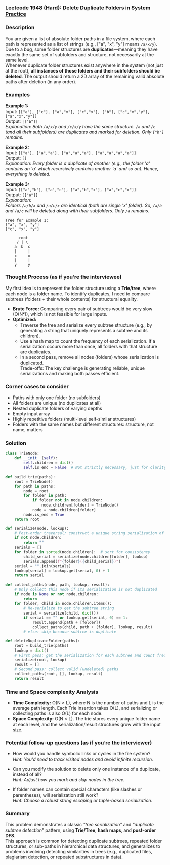 ### Leetcode 1948 (Hard): Delete Duplicate Folders in System [Practice](https://leetcode.com/problems/delete-duplicate-folders-in-system)

### Description  
You are given a list of absolute folder paths in a file system, where each path is represented as a list of strings (e.g., ["a", "x", "y"] means `/a/x/y`). Due to a bug, some folder structures are **duplicates**—meaning they have exactly the same set of subfolders and structure, not necessarily at the same level.  
Whenever duplicate folder structures exist anywhere in the system (not just at the root), **all instances of those folders and their subfolders should be deleted**. The output should return a 2D array of the remaining valid absolute paths after deletion (in any order).

### Examples  

**Example 1:**  
Input: `[["a"], ["c"], ["a","x"], ["c","x"], ["b"], ["c","x","y"], ["a","x","y"]]`  
Output: `[["b"]]`  
*Explanation: Both `/a/x/y` and `/c/x/y` have the same structure. `/a` and `/c` (and all their subfolders) are duplicates and marked for deletion. Only `["b"]` remains.*

**Example 2:**  
Input: `[["a"], ["a","a"], ["a","a","a"], ["a","a","a","a"]]`  
Output: `[]`  
*Explanation: Every folder is a duplicate of another (e.g., the folder 'a' contains an 'a' which recursively contains another 'a' and so on). Hence, everything is deleted.*

**Example 3:**  
Input: `[["a","b"], ["a","c"], ["a","b","x"], ["a","c","x"]]`  
Output: `[["a"]]`  
*Explanation:  
Folders `/a/b/x` and `/a/c/x` are identical (both are single 'x' folder). So, `/a/b` and `/a/c` will be deleted along with their subfolders. Only `/a` remains.*

``` 
Tree for Example 1:
["a", "x", "y"]
["c", "x", "y"]

      root
     / | \
    a  b  c
    |     |
    x     x
    |     |
    y     y
```

### Thought Process (as if you’re the interviewee)  
My first idea is to represent the folder structure using a **Trie/tree**, where each node is a folder name. To identify duplicates, I need to compare subtrees (folders + their whole contents) for structural equality.  
- **Brute Force:** Comparing every pair of subtrees would be very slow (O(N²)), which is not feasible for large inputs.  
- **Optimized:**  
    - Traverse the tree and serialize every subtree structure (e.g., by generating a string that uniquely represents a subtree and its children).  
    - Use a hash map to count the frequency of each serialization. If a serialization occurs more than once, all folders with that structure are duplicates.  
    - In a second pass, remove all nodes (folders) whose serialization is duplicated.  
Trade-offs: The key challenge is generating reliable, unique serializations and making both passes efficient.

### Corner cases to consider  
- Paths with only one folder (no subfolders)
- All folders are unique (no duplicates at all)
- Nested duplicate folders of varying depths
- Empty input array
- Highly repetitive folders (multi-level self-similar structures)
- Folders with the same names but different structures: structure, not name, matters

### Solution

```python
class TrieNode:
    def __init__(self):
        self.children = dict()
        self.is_end = False  # Not strictly necessary, just for clarity

def build_trie(paths):
    root = TrieNode()
    for path in paths:
        node = root
        for folder in path:
            if folder not in node.children:
                node.children[folder] = TrieNode()
            node = node.children[folder]
        node.is_end = True
    return root

def serialize(node, lookup):
    # Post-order traversal; construct a unique string serialization of the subtree
    if not node.children:
        return ""
    serials = []
    for folder in sorted(node.children):  # sort for consistency
        child_serial = serialize(node.children[folder], lookup)
        serials.append(f"{folder}({child_serial})")
    serial = "".join(serials)
    lookup[serial] = lookup.get(serial, 0) + 1
    return serial

def collect_paths(node, path, lookup, result):
    # Only collect this node if its serialization is not duplicated
    if node is None or not node.children:
        return
    for folder, child in node.children.items():
        # Re-serialize to get the subtree string
        serial = serialize(child, dict())
        if serial == "" or lookup.get(serial, 0) == 1:
            result.append(path + [folder])
            collect_paths(child, path + [folder], lookup, result)
        # else: skip because subtree is duplicate

def deleteDuplicateFolder(paths):
    root = build_trie(paths)
    lookup = dict()
    # First pass: get the serialization for each subtree and count frequency
    serialize(root, lookup)
    result = []
    # Second pass: collect valid (undeleted) paths
    collect_paths(root, [], lookup, result)
    return result
```

### Time and Space complexity Analysis  

- **Time Complexity:** O(N × L), where N is the number of paths and L is the average path length. Each Trie insertion takes O(L), and serializing or collecting paths is also O(L) for each node.
- **Space Complexity:** O(N × L). The trie stores every unique folder name at each level, and the serialization/result structures grow with the input size.

### Potential follow-up questions (as if you’re the interviewer)  

- How would you handle symbolic links or cycles in the file system?  
  *Hint: You'd need to track visited nodes and avoid infinite recursion.*

- Can you modify the solution to delete only one instance of a duplicate, instead of all?  
  *Hint: Adjust how you mark and skip nodes in the tree.*

- If folder names can contain special characters (like slashes or parentheses), will serialization still work?  
  *Hint: Choose a robust string escaping or tuple-based serialization.*

### Summary
This problem demonstrates a classic *"tree serialization"* and *"duplicate subtree detection"* pattern, using **Trie/Tree**, **hash maps**, and **post-order DFS**.  
This approach is common for detecting duplicate subtrees, repeated folder structures, or sub-paths in hierarchical data structures, and generalizes to problems involving detecting similarities in trees (e.g., duplicated files, plagiarism detection, or repeated substructures in data).